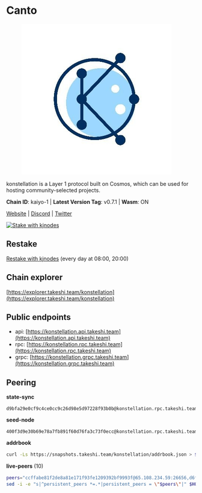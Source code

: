 # Canto

<figure><img src="https://github.com/takeshi-val/Logo/raw/main/konstellation.png" alt=""><figcaption></figcaption></figure>

konstellation is a Layer 1 protocol built on Cosmos, which can be used for hosting community-selected projects.

**Chain ID**: kaiyo-1 | **Latest Version Tag**: v0.7.1 | **Wasm**: ON

[Website](https://konstellation.app) | [Discord](https://discord.gg/teamkonstellation) | [Twitter](https://twitter.com/Teamkonstellation)

[![Stake with kjnodes](https://i.ibb.co/cr44Q8j/button-stake-with-kjnodes.png)](https://restake.app/konstellation/konstellationvaloper1tnuqj73jfn3724lqz34c27tuv80nv336sadqym)

## Restake

[Restake with kjnodes](https://restake.app/konstellation/konstellationvaloper1tnuqj73jfn3724lqz34c27tuv80nv336sadqym) (every day at 08:00, 20:00)

## Chain explorer

[https://explorer.takeshi.team/konstellation](https://explorer.takeshi.team/konstellation)

## Public endpoints

* api: [https://konstellation.api.takeshi.team](https://konstellation.api.takeshi.team)
* rpc: [https://konstellation.rpc.takeshi.team](https://konstellation.rpc.takeshi.team)
* grpc: [https://konstellation.grpc.takeshi.team](https://konstellation.grpc.takeshi.team)

## Peering

**state-sync**

```
d9bfa29e0cf9c4ce0cc9c26d98e5d97228f93b0b@konstellation.rpc.takeshi.team:13656
```

**seed-node**

```
400f3d9e30b69e78a7fb891f60d76fa3c73f0ecc@konstellation.rpc.takeshi.team:13659
```

**addrbook**

```bash
curl -Ls https://snapshots.takeshi.team/konstellation/addrbook.json > $HOME/.knstld/config/addrbook.json
```

**live-peers** (10)

```bash
peers="ccffabe81f2de8a81e171f93fe1209392bf9993f@65.108.234.59:26656,d6f2eee997d108d4fde5683e31d678427376dfce@77.68.27.75:26656,935c1065ad23338a5e6a75f08fb650f9f46dbd3e@65.108.201.167:26656,213dbb8301ce1c0f5662a9b723bd613f15e1dd4e@75.119.157.167:30656,b80cf7882c8cab4894d41ccd4f5a00406d8b5f7d@146.59.52.48:30095,d3427d444b6909529d73025fe32a73dfea7b90d1@148.251.85.115:26656,129771a48f43b83c6144c7d282ad1da62434cc07@15.204.197.12:26656,c124ce0b508e8b9ed1c5b6957f362225659b5343@136.243.248.190:26656,d9bfa29e0cf9c4ce0cc9c26d98e5d97228f93b0b@65.109.88.38:13656,04b384fd77f70082a9a6e4d8fb3db827340f4e74@148.251.13.186:11856"
sed -i -e "s|^persistent_peers *=.*|persistent_peers = \"$peers\"|" $HOME/.knstld/config/config.toml
```
